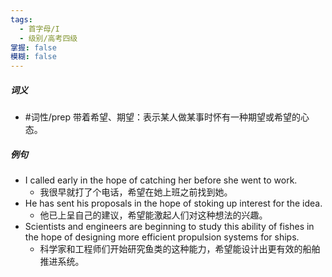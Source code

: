 ```yaml
---
tags:
  - 首字母/I
  - 级别/高考四级
掌握: false
模糊: false
---
```

##### 词义
- #词性/prep  带着希望、期望：表示某人做某事时怀有一种期望或希望的心态。
##### 例句
- I called early in the hope of catching her before she went to work.
	- 我很早就打了个电话，希望在她上班之前找到她。
- He has sent his proposals in the hope of stoking up interest for the idea.
	- 他已上呈自己的建议，希望能激起人们对这种想法的兴趣。
- Scientists and engineers are beginning to study this ability of fishes in the hope of designing more efficient propulsion systems for ships.
	- 科学家和工程师们开始研究鱼类的这种能力，希望能设计出更有效的船舶推进系统。
